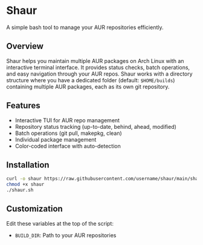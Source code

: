 # Shaur

A simple bash tool to manage your AUR repositories efficiently.

## Overview

Shaur helps you maintain multiple AUR packages on Arch Linux with an interactive terminal interface. It provides status checks, batch operations, and easy navigation through your AUR repos.
Shaur works with a directory structure where you have a dedicated folder (default: `$HOME/builds`) containing multiple AUR packages, each as its own git repository.

## Features

- Interactive TUI for AUR repo management
- Repository status tracking (up-to-date, behind, ahead, modified)
- Batch operations (git pull, makepkg, clean)
- Individual package management
- Color-coded interface with auto-detection

## Installation

```bash
curl -o shaur https://raw.githubusercontent.com/username/shaur/main/shaur
chmod +x shaur
./shaur.sh
```

## Customization

Edit these variables at the top of the script:
- `BUILD_DIR`: Path to your AUR repositories
